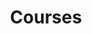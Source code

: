 ---
layout: articles
title: Courses
articles:
  data_source: site.course
  show_excerpt: true
  show_readmore: true
  show_info: true
---
